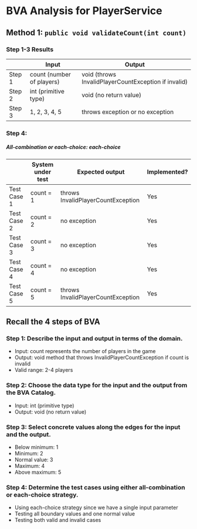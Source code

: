 # BVA Analysis for PlayerService

## Method 1: `public void validateCount(int count)`

### Step 1-3 Results

|        | Input                     | Output                                               |
| ------ | ------------------------- | ---------------------------------------------------- |
| Step 1 | count (number of players) | void (throws InvalidPlayerCountException if invalid) |
| Step 2 | int (primitive type)      | void (no return value)                               |
| Step 3 | 1, 2, 3, 4, 5             | throws exception or no exception                     |

### Step 4:

##### All-combination or each-choice: each-choice

|             | System under test | Expected output                    | Implemented? |
| ----------- | ----------------- | ---------------------------------- | ------------ |
| Test Case 1 | count = 1         | throws InvalidPlayerCountException | Yes          |
| Test Case 2 | count = 2         | no exception                       | Yes          |
| Test Case 3 | count = 3         | no exception                       | Yes          |
| Test Case 4 | count = 4         | no exception                       | Yes          |
| Test Case 5 | count = 5         | throws InvalidPlayerCountException | Yes          |

## Recall the 4 steps of BVA

### Step 1: Describe the input and output in terms of the domain.

- Input: count represents the number of players in the game
- Output: void method that throws InvalidPlayerCountException if count is invalid
- Valid range: 2-4 players

### Step 2: Choose the data type for the input and the output from the BVA Catalog.

- Input: int (primitive type)
- Output: void (no return value)

### Step 3: Select concrete values along the edges for the input and the output.

- Below minimum: 1
- Minimum: 2
- Normal value: 3
- Maximum: 4
- Above maximum: 5

### Step 4: Determine the test cases using either all-combination or each-choice strategy.

- Using each-choice strategy since we have a single input parameter
- Testing all boundary values and one normal value
- Testing both valid and invalid cases
